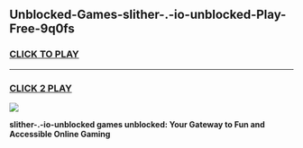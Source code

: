 
## Unblocked-Games-slither-.-io-unblocked-Play-Free-9q0fs
<h3>
<a href="https://premium76.site?title=slither-.-io-unblocked&ref=20M">CLICK TO PLAY</a></h3>
<hr>

<h3>
<a href="https://premium76.site?title=slither-.-io-unblocked&ref=20M">CLICK 2 PLAY</a>
  
</h3>

<a href="https://premium76.site?title=slither-.-io-unblocked&ref=19M"><img src="https://clearcache.store/games.png"></a>


**slither-.-io-unblocked games unblocked: Your Gateway to Fun and Accessible Online Gaming**
